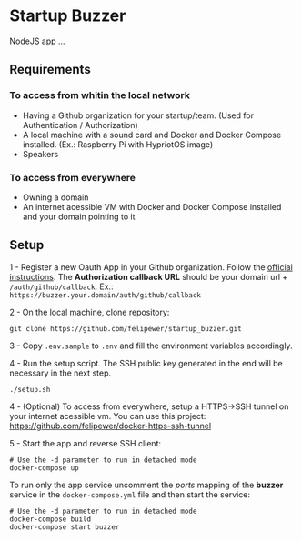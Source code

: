# Startup Buzzer

NodeJS app ...

## Requirements

### To access from whitin the local network

- Having a Github organization for your startup/team. (Used for Authentication / Authorization)
- A local machine with a sound card and Docker and Docker Compose installed. (Ex.: Raspberry Pi with HypriotOS image)
- Speakers

### To access from everywhere
- Owning a domain
- An internet acessible VM with Docker and Docker Compose installed and your domain pointing to it

## Setup

1 - Register a new Oauth App in your Github organization. Follow the [official instructions](https://developer.github.com/apps/building-oauth-apps/creating-an-oauth-app/). The **Authorization callback URL** should be your domain url + `/auth/github/callback`. Ex.: `https://buzzer.your.domain/auth/github/callback`

2 - On the local machine, clone repository:

```
git clone https://github.com/felipewer/startup_buzzer.git
```

3 - Copy `.env.sample` to `.env` and fill the environment variables accordingly.

4 - Run the setup script. The SSH public key generated in the end will be necessary in the next step.

```
./setup.sh
```

4 - (Optional) To access from everywhere, setup a HTTPS->SSH tunnel on your internet acessible vm. You can use this project: https://github.com/felipewer/docker-https-ssh-tunnel

5 - Start the app and reverse SSH client:

```
# Use the -d parameter to run in detached mode
docker-compose up
```

To run only the app service uncomment the *ports* mapping of the **buzzer** service in the `docker-compose.yml` file and then start the service:

```
# Use the -d parameter to run in detached mode
docker-compose build
docker-compose start buzzer
```
